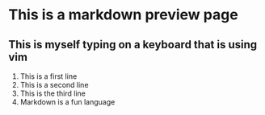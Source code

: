 # This is a markdown preview page

## This is myself typing on a keyboard that is using vim 

1. This is a first line
2. This is a second line 
3. This is the third line 
4. Markdown is a fun language

